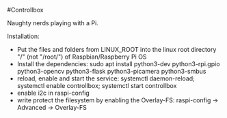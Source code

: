 #Controllbox

Naughty nerds playing with a Pi.

Installation:
- Put the files and folders from LINUX_ROOT into the linux root directory "/" (not "/root/") of Raspbian/Raspberry Pi OS
- Install the dependencies:
	sudo apt install python3-dev python3-rpi.gpio python3-opencv python3-flask python3-picamera python3-smbus
- reload, enable and start the service:
	systemctl daemon-reload; systemctl enable controllbox; systemctl start controllbox
- enable i2c in raspi-config 
- write protect the filesystem by enabling the Overlay-FS:
	raspi-config -> Advanced -> Overlay-FS



